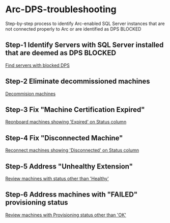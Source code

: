 # Arc-DPS-troubleshooting
Step-by-step process to identify Arc-enabled SQL Server instances that are not connected properly to Arc or are identified as DPS BLOCKED

## Step-1 Identify Servers with SQL Server installed that are deemed as DPS BLOCKED
[Find servers with blocked DPS](Step-01-Identify-DPS-Blocked-VMs.md)<br>

## Step-2 Eliminate decommissioned machines
[Decommision machines](Step-02-Eliminate-decommissioned-machines.md)<br>

## Step-3 Fix "Machine Certification Expired"
[Reonboard machines showing 'Expired' on Status column](Step-03-Fix-expired-cert-machines.md)<br>

## Step-4 Fix "Disconnected Machine"
[Reconnect machines showing 'Disconnected' on Status column](Step-04-Fix-disconnected-machines.md)<br>

## Step-5 Address "Unhealthy Extension"
[Review machines with status other than 'Healthy'](Step-05-Fix-provisioned-failed-status.md)<br>

## Step-6 Address machines with "FAILED" provisioning status
[Review machines with Provisioning status other than 'OK'](Step-06-Fix-unhealthy-extension.md)<br>

